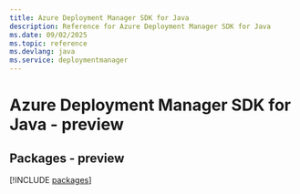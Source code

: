 ```yaml
---
title: Azure Deployment Manager SDK for Java
description: Reference for Azure Deployment Manager SDK for Java
ms.date: 09/02/2025
ms.topic: reference
ms.devlang: java
ms.service: deploymentmanager
---
```

# Azure Deployment Manager SDK for Java - preview
## Packages - preview
[!INCLUDE [packages](deployment-manager-index.md)]